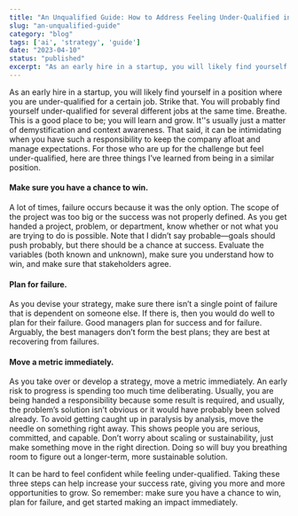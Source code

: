 ```yaml
---
title: "An Unqualified Guide: How to Address Feeling Under-Qualified in Your Current Job"
slug: "an-unqualified-guide"
category: "blog"
tags: ['ai', 'strategy', 'guide']
date: "2023-04-10"
status: "published"
excerpt: "As an early hire in a startup, you will likely find yourself in a position where you are under-qualified for a certain job. Strike that. You will probably find yourself under-qualified for several ..."
---
```


As an early hire in a startup, you will likely find yourself in a position where you are under-qualified for a certain job. Strike that. You will probably find yourself under-qualified for several different jobs at the same time. Breathe. This is a good place to be; you will learn and grow. It''s usually just a matter of demystification and context awareness. That said, it can be intimidating when you have such a responsibility to keep the company afloat and manage expectations. For those who are up for the challenge but feel under-qualified, here are three things I’ve learned from being in a similar position.

#### Make sure you have a chance to win.

A lot of times, failure occurs because it was the only option. The scope of the project was too big or the success was not properly defined. As you get handed a project, problem, or department, know whether or not what you are trying to do is possible. Note that I didn’t say probable—goals should push probably, but there should be a chance at success. Evaluate the variables (both known and unknown), make sure you understand how to win, and make sure that stakeholders agree.

#### Plan for failure.

As you devise your strategy, make sure there isn’t a single point of failure that is dependent on someone else. If there is, then you would do well to plan for their failure. Good managers plan for success and for failure. Arguably, the best managers don’t form the best plans; they are best at recovering from failures.

#### Move a metric immediately.

As you take over or develop a strategy, move a metric immediately. An early risk to progress is spending too much time deliberating. Usually, you are being handed a responsibility because some result is required, and usually, the problem’s solution isn’t obvious or it would have probably been solved already. To avoid getting caught up in paralysis by analysis, move the needle on something right away. This shows people you are serious, committed, and capable. Don’t worry about scaling or sustainability, just make something move in the right direction. Doing so will buy you breathing room to figure out a longer-term, more sustainable solution.

It can be hard to feel confident while feeling under-qualified. Taking these three steps can help increase your success rate, giving you more and more opportunities to grow. So remember: make sure you have a chance to win, plan for failure, and get started making an impact immediately.

